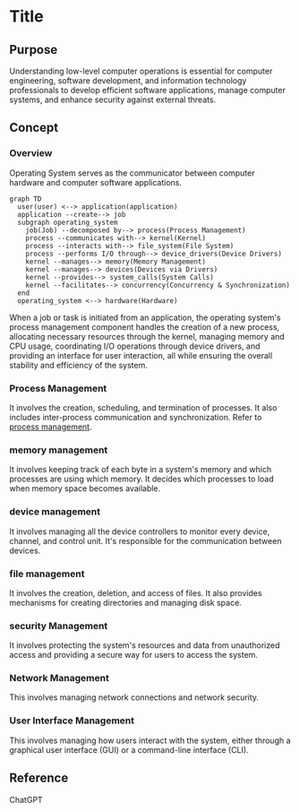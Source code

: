 # Title

## Purpose

Understanding low-level computer operations is essential for computer engineering, software development, and information technology professionals to develop efficient software applications, manage computer systems, and enhance security against external threats.

## Concept

### Overview

Operating System serves as the communicator between computer hardware and computer software applications.

```mermaid
graph TD
  user(user) <--> application(application)
  application --create--> job
  subgraph operating_system
    job(Job) --decomposed by--> process(Process Management)
    process --communicates with--> kernel(Kernel)
    process --interacts with--> file_system(File System)
    process --performs I/O through--> device_drivers(Device Drivers)
    kernel --manages--> memory(Memory Management)
    kernel --manages--> devices(Devices via Drivers)
    kernel --provides--> system_calls(System Calls)
    kernel --facilitates--> concurrency(Concurrency & Synchronization)
  end
  operating_system <--> hardware(Hardware)
```

When a job or task is initiated from an application, the operating system's process management component handles the creation of a new process, allocating necessary resources through the kernel, managing memory and CPU usage, coordinating I/O operations through device drivers, and providing an interface for user interaction, all while ensuring the overall stability and efficiency of the system.

### Process Management

It involves the creation, scheduling, and termination of processes. It also includes inter-process communication and synchronization. Refer to [process management](/os/process-management).

### memory management

It involves keeping track of each byte in a system's memory and which processes are using which memory. It decides which processes to load when memory space becomes available.

### device management

It involves managing all the device controllers to monitor every device, channel, and control unit. It's responsible for the communication between devices.

### file management

It involves the creation, deletion, and access of files. It also provides mechanisms for creating directories and managing disk space.

### security Management

It involves protecting the system's resources and data from unauthorized access and providing a secure way for users to access the system.

### Network Management

This involves managing network connections and network security.

### User Interface Management

This involves managing how users interact with the system, either through a graphical user interface (GUI) or a command-line interface (CLI).

## Reference

ChatGPT
